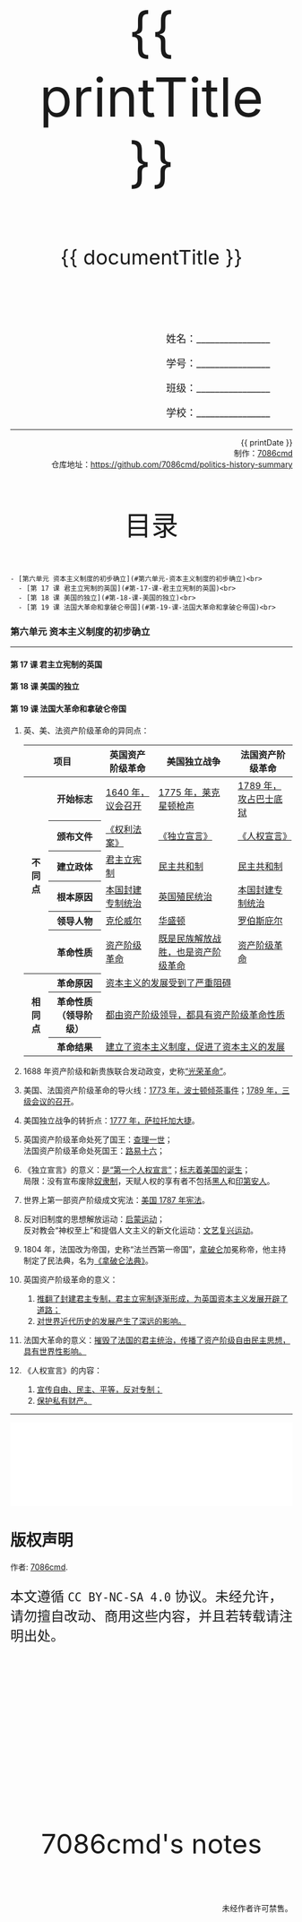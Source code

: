 
  <style>
  #title {
    padding-top: 40%;
    font-size: 96px;
  }

  #subtitle {
    font-size: 36px;
    padding-top: 18%;
  }

  #ending {
    padding-top: 60%;
    font-size: 48px;
    padding-bottom: 12%;
  }

  .center {
    text-align: center;
  }
  .right {
    text-align: right;
  }

  #inform {
    padding-right: 8%;
    font-size: 18px;
  }

  #allinform {
    padding-top: 18%;
  }

  .topic {
    padding-top: 12%;
    padding-bottom: 8%;
    font-size: 48px;
  }
</style>
<div class="center">
  <div id="title">{{ printTitle }}</div>
  <div id="subtitle" v-if="documentTitle !== printTitle">{{ documentTitle }}</div>
</div>
<div class="right" id="allinform">
  <p id="inform">姓名：________________</p>
  <p id="inform">学号：________________</p>
  <p id="inform">班级：________________</p>
  <p id="inform">学校：________________</p>

  <hr />
  <div>
    {{ printDate }}<br />
    制作：<a href="https://github.com/7086cmd/">7086cmd</a><br />
    仓库地址：<a href="https://github.com/7086cmd/politics-history-summary"
      >https://github.com/7086cmd/politics-history-summary</a
    >
  </div>
</div>


<div class="divider_top"></div>

<div class="divider_top"></div>

<div class="center">
  <div class="topic">目录</div>
</div>

    - [第六单元 资本主义制度的初步确立](#第六单元-资本主义制度的初步确立)<br>
      - [第 17 课 君主立宪制的英国](#第-17-课-君主立宪制的英国)<br>
      - [第 18 课 美国的独立](#第-18-课-美国的独立)<br>
      - [第 19 课 法国大革命和拿破仑帝国](#第-19-课-法国大革命和拿破仑帝国)<br>

<div class="divider_top"></div>


### 第六单元 资本主义制度的初步确立

---

#### 第 17 课 君主立宪制的英国

#### 第 18 课 美国的独立

#### 第 19 课 法国大革命和拿破仑帝国

1. 英、美、法资产阶级革命的异同点：

    <table><thead><tr><th colspan="2">项目</th><th>英国资产阶级革命</th><th>美国独立战争</th><th>法国资产阶级革命</th></tr></thead><tbody><tr><th rowspan="6">不同点</th><th>开始标志</th><td><u>1640 年，议会召开</u></td><td><u>1775 年，莱克星顿枪声</u></td><td><u>1789 年，攻占巴士底狱</u></td></tr><tr><th>颁布文件</th><td><u>《权利法案》</u></td><td><u>《独立宣言》</u></td><td><u>《人权宣言》</u></td></tr><tr><th>建立政体</th><td><u>君主立宪制</u></td><td><u>民主共和制</u></td><td><u>民主共和制</u></td></tr><tr><th>根本原因</th><td><u>本国封建专制统治</u></td><td><u>英国殖民统治</u></td><td><u>本国封建专制统治</u></td></tr><tr><th>领导人物</th><td><u>克伦威尔</u></td><td><u>华盛顿</u></td><td><u>罗伯斯庇尔</u></td></tr><tr><th>革命性质</th><td><u>资产阶级革命</u></td><td><u>既是民族解放战胜，也是资产阶级革命</u></td><td><u>资产阶级革命</u></td></tr><tr><th rowspan="3">相同点</th><th>革命原因</th><td colspan="3"><u>资本主义的发展受到了严重阻碍</u></td></tr><tr><th>革命性质（领导阶级）</th><td colspan="3"><u>都由资产阶级领导，都具有资产阶级革命性质</u></td></tr><tr><th>革命结果</th><td colspan="3"><u>建立了资本主义制度，促进了资本主义的发展</u></td></tr></tbody></table>

2. 1688 年资产阶级和新贵族联合发动政变，史称<u>“光荣革命”</u>。

3. 美国、法国资产阶级革命的导火线：<u>1773 年，波士顿倾茶事件</u>；<u>1789 年，三级会议的召开</u>。

4. 美国独立战争的转折点：<u>1777 年，萨拉托加大捷</u>。

5. 英国资产阶级革命处死了国王：<u>查理一世</u>；<br>法国资产阶级革命处死国王：<u>路易十六</u>；

6. 《独立宣言》的意义：<u>是“第一个人权宣言”</u>；<u>标志着美国的诞生</u>；<br>局限：没有宣布废除<u>奴隶制</u>，天赋人权的享有者不包括<u>黑人</u>和<u>印第安人</u>。

7. 世界上第一部资产阶级成文宪法：<u>美国 1787 年宪法</u>。

8. 反对旧制度的思想解放运动：<u>启蒙运动</u>；<br>反对教会“神权至上”和提倡人文主义的新文化运动：<u>文艺复兴运动</u>。

9. 1804 年，法国改为帝国，史称“法兰西第一帝国”，<u>拿破仑</u>加冕称帝，他主持制定了民法典，名为<u>《拿破仑法典》</u>。

10. 英国资产阶级革命的意义：

    1. <u>推翻了封建君主专制，君主立宪制逐渐形成，为英国资本主义发展开辟了道路；</u>
    2. <u>对世界近代历史的发展产生了深远的影响。</u>

11. 法国大革命的意义：<u>摧毁了法国的君主统治，传播了资产阶级自由民主思想，具有世界性影响。</u>

12. 《人权宣言》的内容：

    1. <u>宣传自由、民主、平等，反对专制；</u>
    2. <u>保护私有财产。</u>

---

<iframe src="/assets/summaries-blank/hw-6-1.pdf" frameborder="0" width="100%" type="application/pdf"></iframe>

<div class="divider"></div>

<script setup>
import { ref } from "vue";

const printTitle = ref(decodeURI(new URL(location.href).pathname.split("/")[1])) ?? "政史地总资料";

const documentTitle = ref(decodeURI(new URL(location.href).pathname.split("/").filter(x => (x !== "" && x !== "print")).join(" | "))) ?? "政史地总资料";

const printDate = ref(`导出日期：${new Date().toLocaleDateString()} ${new Date().toLocaleTimeString()}`);

</script>

# 版权声明

作者: [7086cmd](https://github.com/7086cmd).<br>

<p style="font-size: 24px">
本文遵循 <code>CC BY-NC-SA 4.0</code> 协议。未经允许，请勿擅自改动、商用这些内容，并且若转载请注明出处。
</p>

<div class="center">
  <div id="ending">7086cmd's notes</div>
</div>

<div class="right">
  <p>未经作者许可禁售。</p>
</div>
